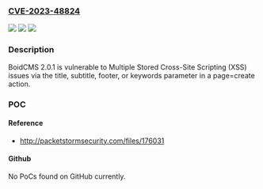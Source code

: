### [CVE-2023-48824](https://cve.mitre.org/cgi-bin/cvename.cgi?name=CVE-2023-48824)
![](https://img.shields.io/static/v1?label=Product&message=n%2Fa&color=blue)
![](https://img.shields.io/static/v1?label=Version&message=n%2Fa&color=blue)
![](https://img.shields.io/static/v1?label=Vulnerability&message=n%2Fa&color=brighgreen)

### Description

BoidCMS 2.0.1 is vulnerable to Multiple Stored Cross-Site Scripting (XSS) issues via the title, subtitle, footer, or keywords parameter in a page=create action.

### POC

#### Reference
- http://packetstormsecurity.com/files/176031

#### Github
No PoCs found on GitHub currently.

